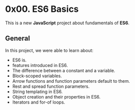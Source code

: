 # 0x00. ES6 Basics
This is a new __JavaScript__ project about fundamentals of __ES6__.

## General
In this project, we were able to learn about:
* ES6 is.
* features introduced in ES6.
* The difference between a constant and a variable.
* Block-scoped variables.
* Arrow functions and function parameters default to them.
* Rest and spread function parameters.
* String templating in ES6.
* Object creation and their properties in ES6.
* Iterators and for-of loops.
